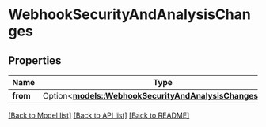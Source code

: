 # WebhookSecurityAndAnalysisChanges

## Properties

Name | Type | Description | Notes
------------ | ------------- | ------------- | -------------
**from** | Option<[**models::WebhookSecurityAndAnalysisChangesFrom**](webhook_security_and_analysis_changes_from.md)> |  | [optional]

[[Back to Model list]](../README.md#documentation-for-models) [[Back to API list]](../README.md#documentation-for-api-endpoints) [[Back to README]](../README.md)


